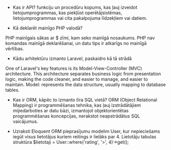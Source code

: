 - Kas ir API?
funkciju un procedūru kopums, kas ļauj izveidot lietojumprogrammas, kas piekļūst operētājsistēmas, lietojumprogrammas vai cita pakalpojuma līdzekļiem vai datiem.

- Kā deklarēt mainīgo PHP valodā?

PHP mainīgais sākas ar $ zīmi, kam seko mainīgā nosaukums.
PHP nav komandas mainīgā deklarēšanai, un datu tips ir atkarīgs no mainīgā vērtības.

- Kādu arhitektūru izmanto Laravel, paskaidro kā tā strādā

One of Laravel's key features is its Model-View-Controller (MVC) architecture. This architecture separates business logic from presentation logic, making the code cleaner, and easier to manage, and easier to maintain. Model: represents the data structure, usually mapping to database tables.

- Kas ir ORM, kāpēc to izmanto tīra SQL vietā?
ORM (Object Relational Mapping) ir programmēšanas tehnika, kas ļauj izstrādātājiem mijiedarboties ar datu bāzi, izmantojot objektorientētas programmēšanas koncepcijas, nerakstot neapstrādātus SQL vaicājumus.

- Uzraksti Eloquent ORM pieprasījumu modelim User, kur nepieciešams iegūt visus lietotājus kuriem reitings ir lielāks par 4. Lietotāju tabulas struktūra
$lietotaji = User::where('rating', '>', 4)->get();